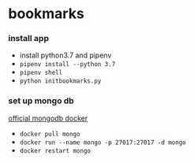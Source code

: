 # bookmarks

### install app

- install python3.7 and pipenv
- `pipenv install --python 3.7`
- `pipenv shell`
- `python initbookmarks.py`

### set up mongo db

[official mongodb docker](https://hub.docker.com/_/mongo)

- `docker pull mongo`
- `docker run --name mongo -p 27017:27017 -d mongo`
- `docker restart mongo`